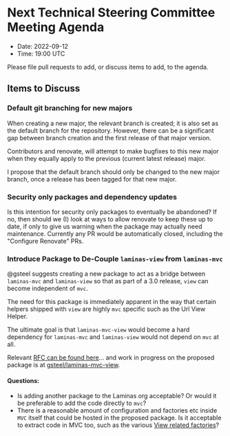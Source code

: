 # Next Technical Steering Committee Meeting Agenda

- Date: 2022-09-12
- Time: 19:00 UTC

Please file pull requests to add, or discuss items to add, to the agenda.

## Items to Discuss

### Default git branching for new majors

When creating a new major, the relevant branch is created; it is also set as the default branch for the repository. However, there can be a significant gap between branch creation and the first release of that major version.

Contributors and renovate, will attempt to make bugfixes to this new major when they equally apply to the previous (current latest release) major.

I propose that the default branch should only be changed to the new major branch, once a release has been tagged for that new major.

### Security only packages and dependency updates

Is this intention for security only packages to eventually be abandoned? If no, then should we (I) look at ways to allow renovate to keep these up to date, if only to give us warning when the package may actually need maintenance. Currently any PR would be automatically closed, including the "Configure Renovate" PRs.

### Introduce Package to De-Couple `laminas-view` from `laminas-mvc`

@gsteel suggests creating a new package to act as a bridge between `laminas-mvc` and `laminas-view` so that as part of a 3.0 release, `view` can become independent of `mvc`.

The need for this package is immediately apparent in the way that certain helpers shipped with `view` are highly `mvc` specific such as the Url View Helper.

The ultimate goal is that `laminas-mvc-view` would become a hard dependency for `laminas-mvc` and `laminas-view` would not depend on `mvc` at all.

Relevant [RFC can be found here](https://github.com/laminas/technical-steering-committee/issues/123)… and work in progress on the proposed package is at [gsteel/laminas-mvc-view](https://github.com/gsteel/laminas-mvc-view/pull/1).

#### Questions:

- Is adding another package to the Laminas org acceptable? Or would it be preferable to add the code directly to `mvc`?
- There is a reasonable amount of configuration and factories etc inside `MVC` itself that could be hosted in the proposed package. Is it acceptable to extract code in MVC too, such as the various [View related factories](https://github.com/laminas/laminas-mvc/tree/4.0.x/src/Service)?
